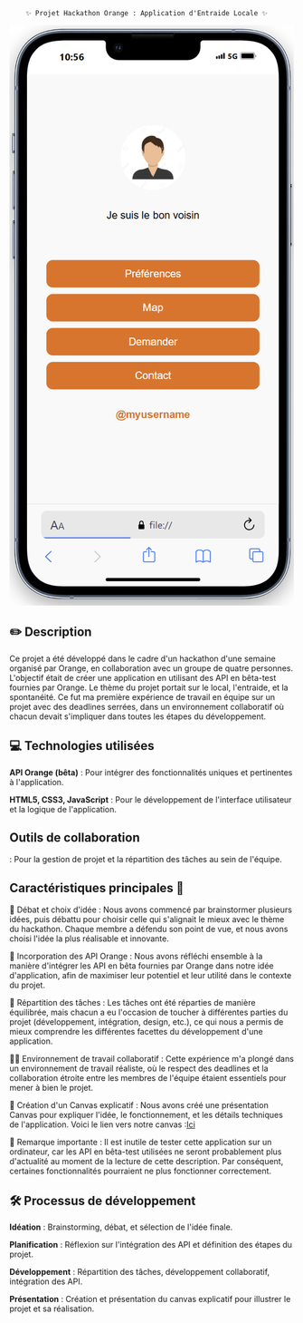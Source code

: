         ✨ Projet Hackathon Orange : Application d'Entraide Locale ✨

 ![preview](assets/preview.png)


## ✏️ Description
Ce projet a été développé dans le cadre d'un hackathon d'une semaine organisé par Orange, en collaboration avec un groupe de quatre personnes. L'objectif était de créer une application en utilisant des API en bêta-test fournies par Orange. Le thème du projet portait sur le local, l'entraide, et la spontanéité. Ce fut ma première expérience de travail en équipe sur un projet avec des deadlines serrées, dans un environnement collaboratif où chacun devait s'impliquer dans toutes les étapes du développement.

## 💻 Technologies utilisées
**API Orange (bêta)** : Pour intégrer des fonctionnalités uniques et pertinentes à l'application.

**HTML5, CSS3, JavaScript** : Pour le développement de l'interface utilisateur et la logique de
 l'application.

## Outils de collaboration 
: Pour la gestion de projet et la répartition des tâches au sein de l'équipe.

## Caractéristiques principales 🚀

🎯 Débat et choix d'idée :
Nous avons commencé par brainstormer plusieurs idées, puis débattu pour choisir celle qui s'alignait le mieux avec le thème du hackathon. Chaque membre a défendu son point de vue, et nous avons choisi l'idée la plus réalisable et innovante.

🎨 Incorporation des API Orange :
Nous avons réfléchi ensemble à la manière d'intégrer les API en bêta fournies par Orange dans notre idée d'application, afin de maximiser leur potentiel et leur utilité dans le contexte du projet.

🔄 Répartition des tâches :
Les tâches ont été réparties de manière équilibrée, mais chacun a eu l'occasion de toucher à différentes parties du projet (développement, intégration, design, etc.), ce qui nous a permis de mieux comprendre les différentes facettes du développement d'une application.

🧑‍🏫 Environnement de travail collaboratif :
Cette expérience m'a plongé dans un environnement de travail réaliste, où le respect des deadlines et la collaboration étroite entre les membres de l'équipe étaient essentiels pour mener à bien le projet.

📑 Création d'un Canvas explicatif :
Nous avons créé une présentation Canvas pour expliquer l'idée, le fonctionnement, et les détails techniques de l'application. Voici le lien vers notre canvas :[Ici](https://www.canva.com/design/DAGXA20tEyc/Ve0QFC0k62XC3ExfyskoEg/edit)


🔄 Remarque importante :
Il est inutile de tester cette application sur un ordinateur, car les API en bêta-test utilisées ne seront probablement plus d'actualité au moment de la lecture de cette description. Par conséquent, certaines fonctionnalités pourraient ne plus fonctionner correctement.

## 🛠️ Processus de développement

**Idéation** : Brainstorming, débat, et sélection de l'idée finale.

**Planification** : Réflexion sur l'intégration des API et définition des étapes du projet.

**Développement** : Répartition des tâches, développement collaboratif, intégration des API.

**Présentation** : Création et présentation du canvas explicatif pour illustrer le projet et sa réalisation.